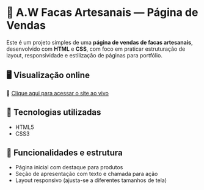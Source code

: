 # 🔪 A.W Facas Artesanais — Página de Vendas

Este é um projeto simples de uma **página de vendas de facas artesanais**, desenvolvido com **HTML** e **CSS**, com foco em praticar estruturação de layout, responsividade e estilização de páginas para portfólio.

## 🖥️ Visualização online

🔗 [Clique aqui para acessar o site ao vivo](https://e-commerce-facas.vercel.app/)

## 🚀 Tecnologias utilizadas

- HTML5
- CSS3

## 🧪 Funcionalidades e estrutura

- Página inicial com destaque para produtos
- Seção de apresentação com texto e chamada para ação
- Layout responsivo (ajusta-se a diferentes tamanhos de tela)